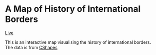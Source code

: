 # A Map of History of International Borders
[Live](https://github.com/BhCh7051/Changing-International-Borders/deployments/activity_log?environment=github-pages)

This is an interactive map visualising the history of international borders. The data is from [CShapes](https://icr.ethz.ch/data/cshapes/)


